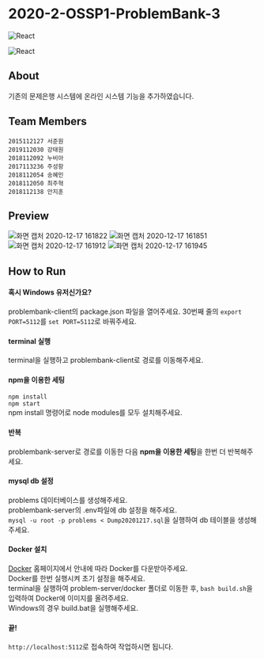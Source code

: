 # 2020-2-OSSP1-ProblemBank-3


![React](https://img.shields.io/badge/Frontend-React-blue?logo=react)

![React](https://img.shields.io/badge/Backend-Node.js_Express-green?logo=Node.js)

## About

기존의 문제은행 시스템에 온라인 시스템 기능을 추가하였습니다.

## Team Members

```
2015112127 서준원
2019112030 강태원
2018112092 누비아
2017113236 주성항
2018112054 송혜민
2018112050 최주혁
2018112138 안지훈
```

## Preview

![화면 캡처 2020-12-17 161822](https://user-images.githubusercontent.com/57932352/102455912-bd8d9c80-4083-11eb-8bbe-a6bf458ab817.png)
![화면 캡처 2020-12-17 161851](https://user-images.githubusercontent.com/57932352/102455915-bebec980-4083-11eb-838a-9884994a3651.png)
![화면 캡처 2020-12-17 161912](https://user-images.githubusercontent.com/57932352/102455919-bf576000-4083-11eb-8da0-af25447f5b7b.png)
![화면 캡처 2020-12-17 161945](https://user-images.githubusercontent.com/57932352/102455920-bf576000-4083-11eb-9c0c-ee929b3335bf.png)

## How to Run
#### 혹시 Windows 유저신가요?
problembank-client의 package.json 파일을 열어주세요.
30번째 줄의 `export PORT=5112`를 `set PORT=5112`로 바꿔주세요.

#### terminal 실행
terminal을 실행하고 problembank-client로 경로를 이동해주세요.

#### npm을 이용한 세팅
`npm install`<br>`npm start`<br>
npm install 명령어로 node modules를 모두 설치해주세요.

#### 반복
problembank-server로 경로를 이동한 다음 **npm을 이용한 세팅**을 한번 더 반복해주세요.

#### mysql db 설정
problems 데이터베이스를 생성해주세요.
<br>problembank-server의 .env파일에 db 설정을 해주세요.
<br>`mysql -u root -p problems < Dump20201217.sql`을 실행하여 db 테이블을 생성해주세요.

#### Docker 설치
[Docker](https://www.docker.com/get-started) 홈페이지에서 안내에 따라 Docker를 다운받아주세요.
<br>Docker를 한번 실행시켜 초기 설정을 해주세요.
<br>terminal을 실행하여 problem-server/docker 폴더로 이동한 후, `bash build.sh`을 입력하여 Docker에 이미지를 올려주세요.
<br>Windows의 경우 build.bat을 실행해주세요.

#### 끝!
`http://localhost:5112`로 접속하여 작업하시면 됩니다.
